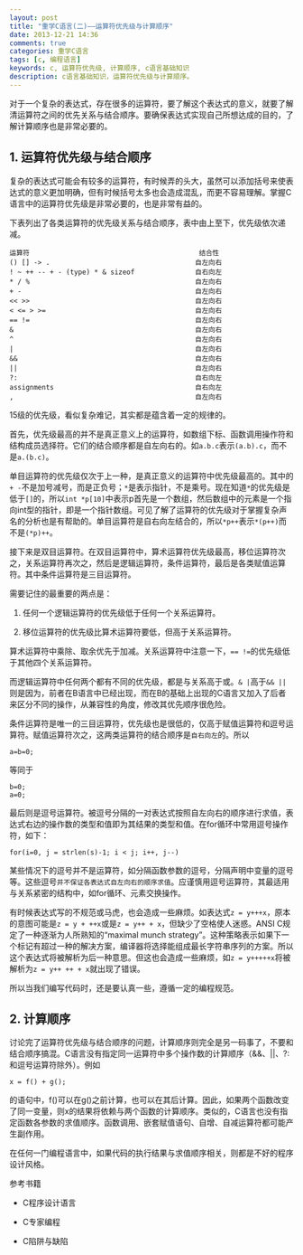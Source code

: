```yaml
---
layout: post
title: "重学C语言(二)——运算符优先级与计算顺序"
date: 2013-12-21 14:36
comments: true
categories: 重学C语言
tags: [c, 编程语言]
keywords: c, 运算符优先级, 计算顺序, c语言基础知识
description: c语言基础知识，运算符优先级与计算顺序。
---
```

对于一个复杂的表达式，存在很多的运算符，要了解这个表达式的意义，就要了解清运算符之间的优先关系与结合顺序。要确保表达式实现自己所想达成的目的，了解计算顺序也是非常必要的。
## 1. 运算符优先级与结合顺序
复杂的表达式可能会有较多的运算符，有时候弄的头大，虽然可以添加括号来使表达式的意义更加明确，但有时候括号太多也会造成混乱，而更不容易理解。掌握C语言中的运算符优先级是非常必要的，也是非常有益的。

下表列出了各类运算符的优先级关系与结合顺序，表中由上至下，优先级依次递减。
<!--more-->

    运算符                                          结合性
    () [] -> .                                    自左向右
    ! ~ ++ -- + - (type) * & sizeof               自右向左
    * / %                                         自左向右
    + -                                           自左向右
    << >>                                         自左向右
    < <= > >=                                     自左向右
    == !=                                         自左向右
    &                                             自左向右
    ^                                             自左向右
    |                                             自左向右
    &&                                            自左向右
    ||                                            自左向右
    ?:                                            自右向左
    assignments                                   自右向左
    ,                                             自左向右

15级的优先级，看似复杂难记，其实都是蕴含着一定的规律的。

首先，优先级最高的并不是真正意义上的运算符，如数组下标、函数调用操作符和结构成员选择符。它们的结合顺序都是自左向右的。如`a.b.c`表示`(a.b).c`，而不是`a.(b.c)`。

单目运算符的优先级仅次于上一种，是真正意义的运算符中优先级最高的。其中的`+ -`不是加号减号，而是正负号；`*`是表示指针，不是乘号。现在知道`*`的优先级是低于`[]`的，所以`int *p[10]`中表示p首先是一个数组，然后数组中的元素是一个指向int型的指针，即是一个指针数组。可见了解了运算符的优先级对于掌握复杂声名的分析也是有帮助的。单目运算符是自右向左结合的，所以`*p++`表示`*(p++)`而不是`(*p)++`。

接下来是双目运算符。在双目运算符中，算术运算符优先级最高，移位运算符次之，关系运算符再次之，然后是逻辑运算符，条件运算符，最后是各类赋值运算符。其中条件运算符是三目运算符。

需要记住的最重要的两点是：

1. 任何一个逻辑运算符的优先级低于任何一个关系运算符。

2. 移位运算符的优先级比算术运算符要低，但高于关系运算符。

算术运算符中乘除、取余优先于加减。关系运算符中注意一下，`== !=`的优先级低于其他四个关系运算符。

而逻辑运算符中任何两个都有不同的优先级，都是与关系高于或。`& |`高于`&& ||`则是因为，前者在B语言中已经出现，而在B的基础上出现的C语言又加入了后者来区分不同的操作，从兼容性的角度，修改其优先顺序很危险。

条件运算符是唯一的三目运算符，优先级也是很低的，仅高于赋值运算符和逗号运算符。赋值运算符次之，这两类运算符的结合顺序是`自右向左`的。所以

    a=b=0;

等同于

    b=0;
    a=0;

最后则是逗号运算符。被逗号分隔的一对表达式按照自左向右的顺序进行求值，表达式右边的操作数的类型和值即为其结果的类型和值。在for循环中常用逗号操作符，如下：

    for(i=0, j = strlen(s)-1; i < j; i++, j--)

某些情况下的逗号并不是运算符，如分隔函数参数的逗号，分隔声明中变量的逗号等。这些逗号`并不保证各表达式自左向右的顺序求值`。应谨慎用逗号运算符，其最适用与关系紧密的结构中，如for循环、元素交换操作。

有时候表达式写的不规范或马虎，也会造成一些麻烦。如表达式`z = y+++x`，原本的意图可能是`z = y + ++x`或是`z = y++ + x`，但缺少了空格使人迷惑。ANSI C规定了一种逐渐为人所熟知的“maximal munch strategy”。这种策略表示如果下一个标记有超过一种的解决方案，编译器将选择能组成最长字符串序列的方案。所以这个表达式将被解析为后一种意思。但这也会造成一些麻烦，如`z = y+++++x`将被解析为`z = y++ ++ + x`就出现了错误。

所以当我们编写代码时，还是要认真一些，遵循一定的编程规范。

## 2. 计算顺序
讨论完了运算符优先级与结合顺序的问题，计算顺序则完全是另一码事了，不要和结合顺序搞混。C语言没有指定同一运算符中多个操作数的计算顺序（&&、||、?:和逗号运算符除外）。例如

    x = f() + g();

的语句中，f()可以在g()之前计算，也可以在其后计算。因此，如果两个函数改变了同一变量，则x的结果将依赖与两个函数的计算顺序。类似的，C语言也没有指定函数各参数的求值顺序。函数调用、嵌套赋值语句、自增、自减运算符都可能产生副作用。

在任何一门编程语言中，如果代码的执行结果与求值顺序相关，则都是不好的程序设计风格。

参考书籍

- C程序设计语言

- C专家编程

- C陷阱与缺陷
